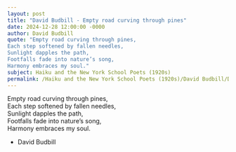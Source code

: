 ```yaml
---
layout: post
title: "David Budbill - Empty road curving through pines"
date: 2024-12-28 12:00:00 -0000
author: David Budbill
quote: "Empty road curving through pines,  
Each step softened by fallen needles,  
Sunlight dapples the path,  
Footfalls fade into nature’s song,  
Harmony embraces my soul."
subject: Haiku and the New York School Poets (1920s)
permalink: /Haiku and the New York School Poets (1920s)/David Budbill/David Budbill - Empty road curving through pines
---
```


Empty road curving through pines,  
Each step softened by fallen needles,  
Sunlight dapples the path,  
Footfalls fade into nature’s song,  
Harmony embraces my soul.

- David Budbill
